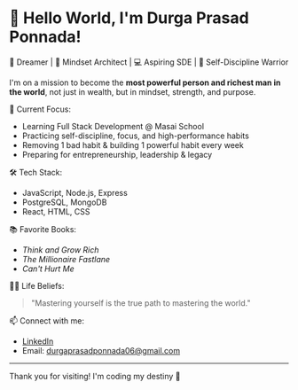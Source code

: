 # 👋 Hello World, I'm Durga Prasad Ponnada!

🚀 Dreamer | 🧠 Mindset Architect | 💻 Aspiring SDE | 💪 Self-Discipline Warrior

I'm on a mission to become the **most powerful person and richest man in the world**, not just in wealth, but in mindset, strength, and purpose.

🎯 Current Focus:
- Learning Full Stack Development @ Masai School
- Practicing self-discipline, focus, and high-performance habits
- Removing 1 bad habit & building 1 powerful habit every week
- Preparing for entrepreneurship, leadership & legacy

🛠️ Tech Stack:
- JavaScript, Node.js, Express
- PostgreSQL, MongoDB
- React, HTML, CSS

📚 Favorite Books:  
- *Think and Grow Rich*  
- *The Millionaire Fastlane*  
- *Can't Hurt Me*

🧘‍♂️ Life Beliefs:
> "Mastering yourself is the true path to mastering the world."

📫 Connect with me:
- [LinkedIn](https://www.linkedin.com/in/durga-prasad-ponnada/)
- Email: durgaprasadponnada06@gmail.com

---

Thank you for visiting! I'm coding my destiny 🚀
